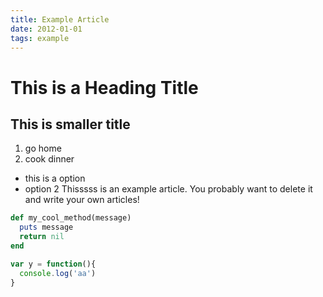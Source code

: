 ```yaml
---
title: Example Article
date: 2012-01-01
tags: example
---
```


# This is a Heading Title
## This is smaller title

1. go home
1. cook dinner

* this is a option
* option 2
Thisssss is an example article. You probably want to delete it and write your own articles!

```ruby
def my_cool_method(message)
  puts message
  return nil
end
```
```javascript
var y = function(){
  console.log('aa')
}
```

